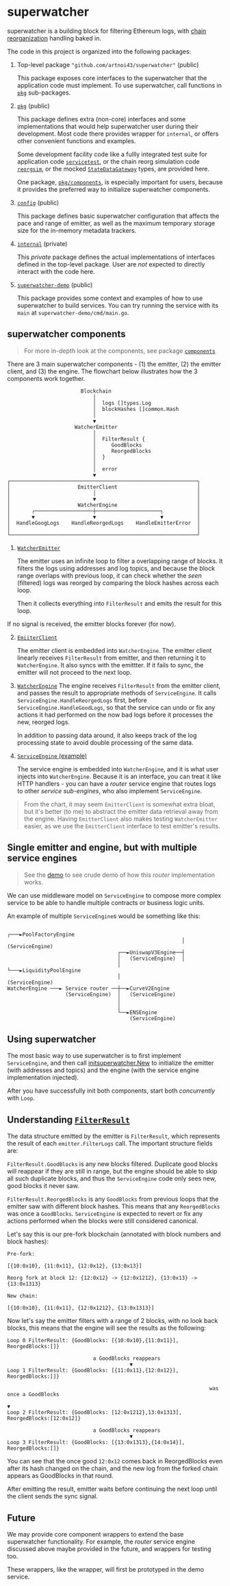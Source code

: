 # superwatcher

superwatcher is a building block for filtering Ethereum logs,
with [chain reorganization](https://www.alchemy.com/overviews/what-is-a-reorg) handling baked in.

The code in this project is organized into the following packages:

1. Top-level package `"github.com/artnoi43/superwatcher"` (public)

   This package exposes core interfaces to the superwatcher that the application code must implement.
   To use superwatcher, call functions in [`pkg`](./pkg/) sub-packages.

2. [`pkg`](./pkg/) (public)

   This package defines extra (non-core) interfaces and some implementations that would help
   superwatcher user during their development. Most code there provides wrapper for `internal`,
   or offers other convenient functions and examples.

   Some development facility code like a fullly integrated test suite for application code
   [`servicetest`](./pkg/servicetest/), or the chain reorg simulation code [`reorgsim`](./pkg/reorgsim/),
   or the mocked [`StateDataGateway`](./pkg/datagateway/) types, are provided here.

   One package, [`pkg/components`](./pkg/components), is especially important for users, because it provides
   the preferred way to initialize superwatcher components.

3. [`config`](./config/) (public)

   This package defines basic superwatcher configuration that affects the pace and range of emitter,
   as well as the maximum temporary storage size for the in-memory metadata trackers.

4. [`internal`](./internal/) (private)

   This _private_ package defines the actual implementations of interfaces defined in
   the top-level package. User are _not_ expected to directly interact with the code here.

5. [`superwatcher-demo`](./superwatcher-demo/) (public)

   This package provides some context and examples of how to use superwatcher to build services. You can try
   running the service with its `main` at `superwatcher-demo/cmd/main.go`.

## superwatcher components

> For more in-depth look at the components, see package [`components`](./pkg/components/)

There are 3 main superwatcher components - (1) the emitter, (2) the emitter client,
and (3) the engine. The flowchart below illustrates how the 3 components work together.

                            Blockchain
                                │
                                │  logs []types.Log
                                │  blockHashes []common.Hash
                                │
                                ▼
                          WatcherEmitter
                                │
                                │  FilterResult {
                                │     GoodBlocks
                                │     ReorgedBlocks
                                │  }
                                │
                                │  error
                                ▼
    ┌─────────────────────────────────────────────────────────────┐
    │                      EmitterClient                          │
    │                           │                                 │
    │                           ▼                                 │
    │                      WatcherEngine                          │
    │       ┌───────────────────┼─────────────────────┐           │
    │       ▼                   ▼                     ▼           │
    │  HandleGoogLogs    HandleReorgedLogs    HandleEmitterError  │
    │                                                             │
    └─────────────────────────────────────────────────────────────┘

1. [`WatcherEmitter`](./internal/emitter/)

   The emitter uses an infinite loop to filter a overlapping range of blocks.
   It filters the logs using addresses and log topics, and because the block range
   overlaps with previous loop, it can check whether the _seen_ (filtered) logs was
   reorged by comparing the block hashes across each loop.

   Then it collects everything into `FilterResult` and emits the result for this loop.

If no signal is received, the emitter blocks forever (for now).

2. [`EmiiterClient`](./internal/emitterclient/)

   The emitter client is embedded into `WatcherEngine`. The emitter client linearly receives `FilterResult`
   from emitter, and then returning it to `WatcherEngine`. It also syncs with the emittter. If it fails to sync,
   the emitter will not proceed to the next loop.

3. [`WatcherEngine`](./internal/engine/)
   The engine receives `FilterResult` from the emitter client, and passes the result to appropriate methods of `ServiceEngine`.
   It calls `ServiceEngine.HandleReorgedLogs` first, before `ServiceEngine.HandleGoodLogs`, so that the service can undo or fix
   any actions it had performed on the now bad logs before it processes the new, reorged logs.

   In addition to passing data around, it also keeps track of the log processing state to avoid double processing of the same data.

4. [`ServiceEngine` (example)](./superwatcher-demo/internal/subengines/uniswapv3factoryengine/)

   The service engine is embedded into `WatcherEngine`, and it is what user injects into `WatcherEngine`.
   Because it is an interface, you can treat it like HTTP handlers - you can have a _router_ service engine that
   routes logs to other _service sub-engines_, who also implement `ServiceEngine`.

> From the chart, it may seem `EmitterClient` is somewhat extra bloat, but
> it's better (to me) to abstract the emitter data retrieval away from the engine.
> Having `EmitterClient` also makes testing `WatcherEmitter` easier, as we use the `EmitterClient`
> interface to test emitter's results.

## Single emitter and engine, but with multiple service engines

> See the [demo](./superwatcher-demo/) to see crude demo of how this _router_ implementation works.

We can use middleware model on `ServiceEngine` to compose more complex service to be able to handle
multiple contracts or business logic units.

An example of multiple `ServiceEngine`s would be something like this:

                                                             ┌───►PoolFactoryEngine
                                                             │    (ServiceEngine)
                                        ┌──►UniswapV3Engine──┤
                                        │   (ServiceEngine)  │
                                        │                    └───►LiquidityPoolEngine
                                        │                         (ServiceEngine)
    WatcherEngine ───► Service router ──┼──►CurveV2Engine
                       (ServiceEngine)  │   (ServiceEngine)
                                        │
                                        │
                                        └──►ENSEngine
                                            (ServiceEngine)

## Using superwatcher

The most basic way to use superwatcher is to first implement `ServiceEngine`,
and then call [initsuperwatcher.New](./pkg/initsuperwatcher/initsuperwatcher.go) to
initialize the emitter (with addresses and topics) and the engine (with the service
engine implementation injected).

After you have successfully init both components, start both _concurrently_ with `Loop`.

## Understanding [`FilterResult`](./filter_result.go)

The data structure emitted by the emitter is `FilterResult`, which represents the result
of each `emitter.FilterLogs` call. The important structure fields are:

`FilterResult.GoodBlocks` is any new blocks filtered. Duplicate good blocks will reappear if they are still in range,
but the engine should be able to skip all such duplicate blocks, and thus the `ServiceEngine` code only sees new,
good blocks it never saw.

`FilterResult.ReorgedBlocks` is any `GoodBlocks` from previous loops that the emitter saw with different block hashes.
This means that any `ReorgedBlocks` was once a `GoodBlocks`. `ServiceEngine` is expected to revert or fix any actions
performed when the blocks were still considered canonical.

Let's say this is our pre-fork blockchain (annotated with block numbers and block hashes):

```
Pre-fork:

[{10:0x10}, {11:0x11}, {12:0x12}, {13:0x13}]

Reorg fork at block 12: {12:0x12} -> {12:0x1212}, {13:0x13} -> {13:0x1313}

New chain:

[{10:0x10}, {11:0x11}, {12:0x1212}, {13:0x1313}]
```

Now let's say the emitter filters with a range of 2 blocks, with no look back blocks, this means that the engine will
see the results as the following:

```
Loop 0 FilterResult: {GoodBlocks: [{10:0x10},{11:0x11}], ReorgedBlocks:[]}

                            a GoodBlocks reappears
                                        ▼
Loop 1 FilterResult: {GoodBlocks: [{11:0x11},{12:0x12}], ReorgedBlocks:[]}

                                                                  was once a GoodBlocks
                                                                            ▼
Loop 2 FilterResult: {GoodBlocks: [12:0x1212},13:0x1313], ReorgedBlocks:[12:0x12]}

                            a GoodBlocks reappears
                                        ▼
Loop 3 FilterResult: {GoodBlocks: [{13:0x1313},{14:0x14}], ReorgedBlocks:[]}
```

You can see that the once good `12:0x12` comes back in ReorgedBlocks even after its hash changed on the chain, and
the new log from the forked chain appears as GoodBlocks in that round.

After emitting the result, emitter waits before continuing the next loop until the client sends the sync signal.

## Future

We may provide core component wrappers to extend the base superwatcher functionality.
For example, the _router_ service engine discussed above maybe provided in the future,
and wrappers for testing too.

These wrappers, like the wrapper, will first be prototyped in the demo service.
